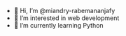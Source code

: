 - 👋 Hi, I’m @miandry-rabemananjafy
- 👀 I’m interested in web development
- 🌱 I’m currently learning Python



<!---
miandry-rabemananjafy/miandry-rabemananjafy is a ✨ special ✨ repository because its `README.md` (this file) appears on your GitHub profile.
You can click the Preview link to take a look at your changes.
--->

